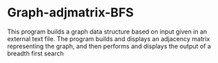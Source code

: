 # Graph-adjmatrix-BFS
This program builds a graph data structure based on input given in an external text file. The program builds and displays an adjacency matrix representing the graph, and then performs and displays the output of a breadth first search
